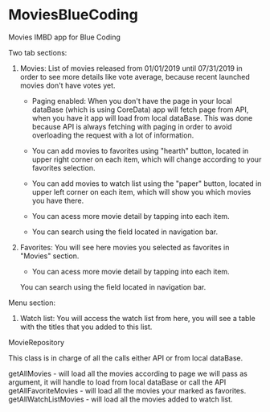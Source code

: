 # MoviesBlueCoding

Movies IMBD app for Blue Coding

Two tab sections:

1) Movies: List of movies released from 01/01/2019 until 07/31/2019 in order to see more details like vote average, because recent launched movies don't have votes yet. 

   -  Paging enabled: When you don't have the page in your local dataBase (which is using CoreData) app will fetch page from API, when you have it app will load from local dataBase. This was done because API is always fetching with paging in order to avoid overloading the request with a lot of information.

    - You can add movies to favorites using "hearth" button, located in upper right corner on each item, which will change according to your favorites selection. 
    
    - You can add movies to watch list using the "paper" button, located in upper left corner on each item, which will show you which movies you have there.

    - You can acess more movie detail by tapping into each item.
    
    - You can search using the field located in navigation bar. 

2) Favorites: You will see here  movies you selected as favorites in "Movies" section. 

    - You can acess more movie detail by tapping into each item.

     You can search using the field located in navigation bar. 

Menu section:

1) Watch list: You will access the watch list from here, you will see a table with the titles that you added to this list.


MovieRepository

This class is in charge of all the calls either API or from local dataBase.

getAllMovies - will load all the movies according to page we will pass as argument, it will handle to load from local dataBase or call the API
getAllFavoriteMovies - will load all the movies your marked as favorites.
getAllWatchListMovies - will load all the movies added to watch list.

